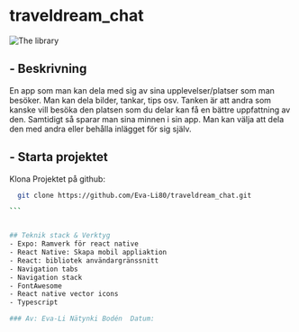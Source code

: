 # traveldream_chat

![The library](public/assets/images)

## - Beskrivning

En app som man kan dela med sig av sina upplevelser/platser som man besöker.
Man kan dela bilder, tankar, tips osv.
Tanken är att andra som kanske vill besöka den platsen som du delar kan få en bättre uppfattning av den.
Samtidigt så sparar man sina minnen i sin app.
Man kan välja att dela den med andra eller behålla inlägget för sig själv.

## - Starta projektet

Klona Projektet på github:

````bash
  git clone https://github.com/Eva-Li80/traveldream_chat.git

```


## Teknik stack & Verktyg
- Expo: Ramverk för react native
- React Native: Skapa mobil appliaktion
- React: bibliotek användargränssnitt
- Navigation tabs
- Navigation stack
- FontAwesome
- React native vector icons
- Typescript

### Av: Eva-Li Nätynki Bodén  Datum:
````
